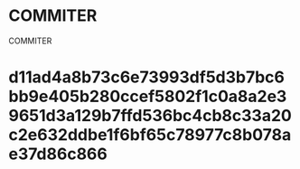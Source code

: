 # COMMITER
COMMITER






# d11ad4a8b73c6e73993df5d3b7bc6bb9e405b280ccef5802f1c0a8a2e39651d3a129b7ffd536bc4cb8c33a20c2e632ddbe1f6bf65c78977c8b078ae37d86c866
